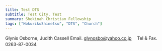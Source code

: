 ```yaml
---
title: Test DTS
subtitle: Test City, Test
summary: Shekinah Christian Fellowship
tags: ["HokurikuShinetsu", "DTS", "Church"]
---
```


Glynis Osborne, Judith Cassell
Email. glynosbo@yahoo.co.jp　
Tel & Fax. 0263-87-0034　
